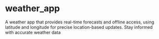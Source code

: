 # weather_app
A weather app that provides real-time forecasts and offline access, using latitude and longitude for precise location-based updates. Stay informed with accurate weather data

